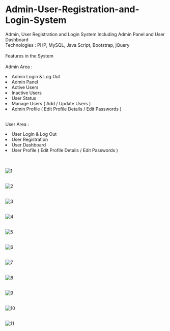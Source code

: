 # Admin-User-Registration-and-Login-System
Admin, User Registration and Login System Including Admin Panel and User Dashboard</br>
Technologies : PHP, MySQL, Java Script, Bootstrap, jQuery
</br>
</br>
Features in the System 
</br>
</br>
Admin Area :

 <li>Admin Login & Log Out</li>
 <li>Admin Panel</li>
 <li>Active Users</li>
 <li>Inactive Users</li>
 <li>User Status</li>
 <li>Manage Users ( Add / Update Users )</li>
 <li>Admin Profile ( Edit Profile Details / Edit Passwords )</li>

</br>

User Area : 

  <li>User Login & Log Out</li>
  <li>User Registration</li>
  <li>User Dashboard </li>
  <li>User Profile ( Edit Profile Details / Edit Passwords )</li></br></br>


![1](https://github.com/MrTineth/Admin-User-Registration-and-Login-System/assets/106744622/5cf567ca-69a2-4f72-8b92-c5f761731c86)
</br></br>

![2](https://github.com/MrTineth/Admin-User-Registration-and-Login-System/assets/106744622/47a02155-f91e-457a-8eaf-68b2174d7ec2)
</br></br>

![3](https://github.com/MrTineth/Admin-User-Registration-and-Login-System/assets/106744622/10adc37c-3cee-4555-b96d-90b7b2e9802d)
</br></br>

![4](https://github.com/MrTineth/Admin-User-Registration-and-Login-System/assets/106744622/0d2ea86b-bb19-4b4d-af7f-a03fc2de6ca8)
</br></br>

![5](https://github.com/MrTineth/Admin-User-Registration-and-Login-System/assets/106744622/24317b5a-f832-4ec8-a5f5-a3a1a4c9bd4f)
</br></br>

![6](https://github.com/MrTineth/Admin-User-Registration-and-Login-System/assets/106744622/2ba7d5b4-fbd2-4bbb-81e4-b6c58a0547e4)
</br></br>

![7](https://github.com/MrTineth/Admin-User-Registration-and-Login-System/assets/106744622/7ac0132d-664b-4c19-9d00-864de6c8fd0d)
</br></br>

![8](https://github.com/MrTineth/Admin-User-Registration-and-Login-System/assets/106744622/f3543615-6e52-4892-9b6f-dd07428766c9)
</br></br>

![9](https://github.com/MrTineth/Admin-User-Registration-and-Login-System/assets/106744622/8f38a273-9200-449c-a896-be722dd6efa1)
</br></br>

![10](https://github.com/MrTineth/Admin-User-Registration-and-Login-System/assets/106744622/949da003-c1f0-48e6-a553-242c387bf19a)
</br></br>

![11](https://github.com/MrTineth/Admin-User-Registration-and-Login-System/assets/106744622/11b20fc0-fe4c-450c-85c2-725a10a0662f)
